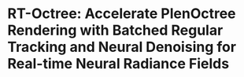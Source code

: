 # RT-Octree: Accelerate PlenOctree Rendering with Batched Regular Tracking and Neural Denoising for Real-time Neural Radiance Fields
